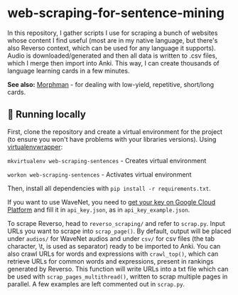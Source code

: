 # web-scraping-for-sentence-mining

In this repository, I gather scripts I use for scraping a bunch of websites whose content I find useful (most are in my native language, but there's also Reverso context, which can be used for any language it supports). Audio is downloaded/generated and then all data is written to .csv files, which I merge then import into Anki. This way, I can create thousands of language learning cards in a few minutes.

**See also:**
[Morphman](https://massimmersionapproach.com/table-of-contents/anki/morphman/) - for dealing with low-yield, repetitive, short/long cards.

## 🏡 Running locally

First, clone the repository and create a virtual environment for the project (to ensure you won't have problems with your libraries versions). Using [virtualenvwrapper](https://virtualenvwrapper.readthedocs.io/en/latest/):

`mkvirtualenv web-scraping-sentences` - Creates virtual environment

`workon web-scraping-sentences` - Activates virtual environment

Then, install all dependencies with `pip install -r requirements.txt`.

If you want to use WaveNet, you need to [get your key on Google Cloud Platform](https://cloud.google.com/text-to-speech/docs/quickstart-client-libraries) and fill it in `api_key.json`, as in `api_key_example.json`.

To scrape Reverso, head to `reverso_scraping/` and refer to `scrap.py`. Input URLs you want to scrape into `scrap_page()`. By default, output will be placed under `audios/` for WaveNet audios and under `csv/` for csv files (the tab character, \t, is used as separator) ready to be imported to Anki. You can also crawl URLs for words and expressions with `crawl_top()`, which can retrieve URLs for common words and expressions, present in rankings generated by Reverso. This function will write URLs into a txt file which can be used with `scrap_pages_multithread()`, written to scrap multiple pages in parallel. A few examples are left commented out in `scrap.py`.
